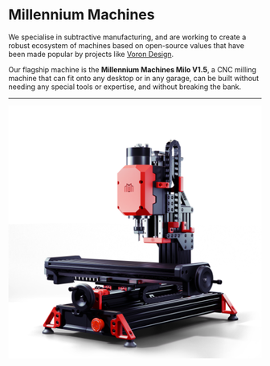 # Millennium Machines

We specialise in subtractive manufacturing, and are working to create a robust ecosystem of machines based on open-source values that have been made popular by projects like [Voron Design](https://github.com/voronDesign/).

Our flagship machine is the **Millennium Machines Milo V1.5**, a CNC milling machine that can fit onto any desktop or in any garage, can be built without needing any special tools or expertise, and without breaking the bank.

---
![CAD render of the Millennium Machines Milo V1.5](../img/table_assembly.png)

